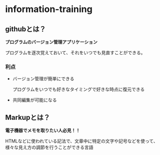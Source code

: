# information-training

## githubとは？

**プログラムのバージョン管理アプリケーション**

プログラムを逐次覚えておいて、それをいつでも見直すことができる。

### 利点
* バージョン管理が簡単にできる

    プログラムをいつでも好きなタイミングで好きな時点に復元できる

* 共同編集が可能になる

## Markupとは？

**電子機器でメモを取りたい人必見！！**

HTMLなどに使われている記法で、文章中に特定の文字や記号などを使って、様々な見え方の調節を行うことができる言語